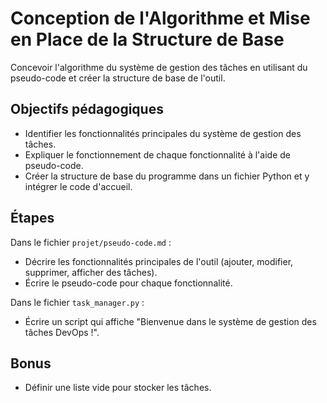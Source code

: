 # Conception de l'Algorithme et Mise en Place de la Structure de Base

Concevoir l'algorithme du système de gestion des tâches en utilisant du pseudo-code et créer la structure de base de l'outil.

## Objectifs pédagogiques

- Identifier les fonctionnalités principales du système de gestion des tâches.
- Expliquer le fonctionnement de chaque fonctionnalité à l'aide de pseudo-code.
- Créer la structure de base du programme dans un fichier Python et y intégrer le code d'accueil.


## Étapes

Dans le fichier `projet/pseudo-code.md` :

- Décrire les fonctionnalités principales de l'outil (ajouter, modifier, supprimer, afficher des tâches).
- Écrire le pseudo-code pour chaque fonctionnalité.

Dans le fichier `task_manager.py` :

- Écrire un script qui affiche "Bienvenue dans le système de gestion des tâches DevOps !".

## Bonus

- Définir une liste vide pour stocker les tâches.